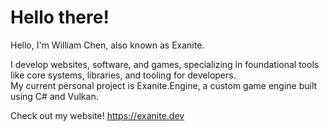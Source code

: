 # Hello there!

Hello, I'm William Chen, also known as Exanite.

I develop websites, software, and games, specializing in foundational tools like core systems, libraries, and tooling for developers. \
My current personal project is Exanite.Engine, a custom game engine built using C# and Vulkan.

Check out my website! https://exanite.dev
